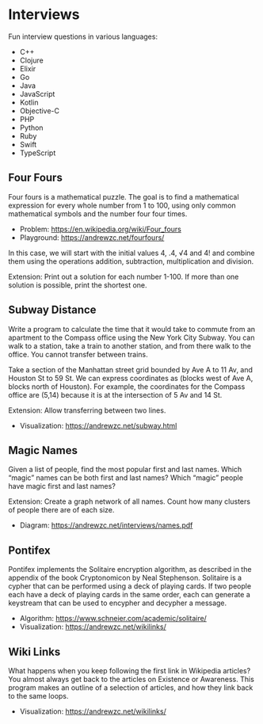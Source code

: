 # Interviews

Fun interview questions in various languages:

- C++
- Clojure
- Elixir
- Go
- Java
- JavaScript
- Kotlin
- Objective-C
- PHP
- Python
- Ruby
- Swift
- TypeScript

## Four Fours

Four fours is a mathematical puzzle. The goal is to find a mathematical expression for every whole number from 1 to 100, using only common mathematical symbols and the number four four times.

- Problem: https://en.wikipedia.org/wiki/Four_fours
- Playground: https://andrewzc.net/fourfours/

In this case, we will start with the initial values 4, .4, √4 and 4! and combine them using the operations addition, subtraction, multiplication and division.

Extension: Print out a solution for each number 1-100. If more than one solution is possible, print the shortest one.

## Subway Distance

Write a program to calculate the time that it would take to commute from an apartment to the Compass office using the New York City Subway. You can walk to a station, take a train to another station, and from there walk to the office. You cannot transfer between trains.

Take a section of the Manhattan street grid bounded by Ave A to 11 Av, and Houston St to 59 St. We can express coordinates as (blocks west of Ave A, blocks north of Houston). For example, the coordinates for the Compass office are (5,14) because it is at the intersection of 5 Av and 14 St. 

Extension: Allow transferring between two lines. 

- Visualization: https://andrewzc.net/subway.html

## Magic Names

Given a list of people, find the most popular first and last names. Which “magic” names can be both first and last names? Which “magic” people have magic first and last names?

Extension: Create a graph network of all names. Count how many clusters of people there are of each size.

- Diagram: https://andrewzc.net/interviews/names.pdf

## Pontifex

Pontifex implements the Solitaire encryption algorithm, as described in the appendix of the book Cryptonomicon by Neal Stephenson. Solitaire is a cypher that can be performed using a deck of playing cards. If two people each have a deck of playing cards in the same order, each can generate a keystream that can be used to encypher and decypher a message.

- Algorithm: https://www.schneier.com/academic/solitaire/
- Visualization: https://andrewzc.net/wikilinks/

## Wiki Links

What happens when you keep following the first link in Wikipedia articles? You almost always get back to the articles on Existence or Awareness. This program makes an outline of a selection of articles, and how they link back to the same loops. 

- Visualization: https://andrewzc.net/wikilinks/
